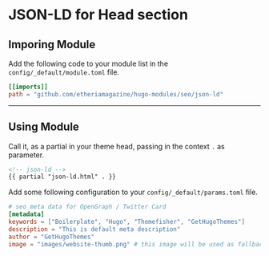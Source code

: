 # JSON-LD for Head section

## Imporing Module

Add the following code to your module list in the `config/_default/module.toml` file.

```toml
[[imports]]
path = "github.com/etheriamagazine/hugo-modules/seo/json-ld"
```

<hr>

## Using Module

Call it, as a partial in your theme head, passing in the context `.` as parameter.

```html
<!-- json-ld -->
{{ partial "json-ld.html" . }}
```

Add some following configuration to your `config/_default/params.toml` file.

```toml
# seo meta data for OpenGraph / Twitter Card
[metadata]
keywords = ["Boilerplate", "Hugo", "Themefisher", "GetHugoThemes"]
description = "This is default meta description"
author = "GetHugoThemes"
image = "images/website-thumb.png" # this image will be used as fallback if a page has no image of its own
